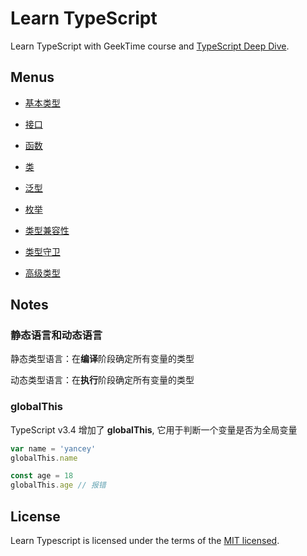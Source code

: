 # Learn TypeScript

Learn TypeScript with GeekTime course and [TypeScript Deep Dive](https://basarat.gitbooks.io/typescript/content/).

## Menus

- [基本类型](./src/BasicTypes)

- [接口](./src/Interfaces)

- [函数](./src/Functions)

- [类](./src/Classes)

- [泛型](./src/Generics)

- [枚举](./src/Enums)

- [类型兼容性](./src/TypeCompatibility)

- [类型守卫](./src/TypeGuards)

- [高级类型](./src/AdvancedTypes)

## Notes

### 静态语言和动态语言

静态类型语言：在**编译**阶段确定所有变量的类型

动态类型语言：在**执行**阶段确定所有变量的类型

### globalThis

TypeScript v3.4 增加了 **globalThis**, 它用于判断一个变量是否为全局变量

```ts
var name = 'yancey'
globalThis.name

const age = 18
globalThis.age // 报错
```

## License

Learn Typescript is licensed under the terms of the [MIT licensed](https://opensource.org/licenses/MIT).
